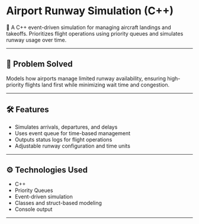 # Airport Runway Simulation (C++)

🛫 A C++ event-driven simulation for managing aircraft landings and takeoffs. Prioritizes flight operations using priority queues and simulates runway usage over time.

---

## 🧠 Problem Solved

Models how airports manage limited runway availability, ensuring high-priority flights land first while minimizing wait time and congestion.

---

## 🛠 Features

- Simulates arrivals, departures, and delays
- Uses event queue for time-based management
- Outputs status logs for flight operations
- Adjustable runway configuration and time units

---

## ⚙️ Technologies Used

- C++
- Priority Queues
- Event-driven simulation
- Classes and struct-based modeling
- Console output

---

